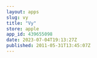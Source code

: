 ```yaml
---
layout: apps
slug: vy
title: "Vy"
store: apple
app_id: 439655098
date: 2023-07-04T19:13:27Z
published: 2011-05-31T13:45:07Z
---
```

